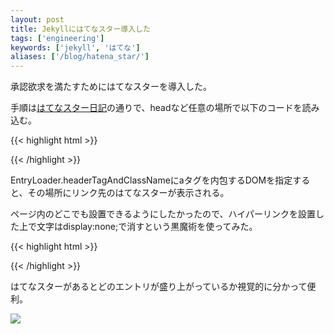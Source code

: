 ```yaml
---
layout: post
title: Jekyllにはてなスター導入した
tags: ['engineering']
keywords: ['jekyll', 'はてな']
aliases: ['/blog/hatena_star/']
---
```


承認欲求を満たすためにはてなスターを導入した。

<div class="hatena-star"><a href="{{ site.fullurl }}{{ page.url}}" style="display:none;">hatena</a></div>

手順は[はてなスター日記](http://d.hatena.ne.jp/hatenastar/20070707)の通りで、headなど任意の場所で以下のコードを読み込む。

{{< highlight html >}}
<script type="text/javascript" src="http://s.hatena.ne.jp/js/HatenaStar.js"></script>
<script type="text/javascript">
    Hatena.Star.Token = 'YOUR_TOKEN';
    Hatena.Star.EntryLoader.headerTagAndClassName = ['div','hatena-star'];
</script>
{{< /highlight >}}

EntryLoader.headerTagAndClassNameにaタグを内包するDOMを指定すると、その場所にリンク先のはてなスターが表示される。

ページ内のどこでも設置できるようにしたかったので、ハイパーリンクを設置した上で文字はdisplay:none;で消すという黒魔術を使ってみた。

{{< highlight html >}}
<div class="hatena-star">
    <a href="PAGE_URL" style="display:none;">hatena</a>
</div>
{{< /highlight >}}

はてなスターがあるとどのエントリが盛り上がっているか視覚的に分かって便利。

<img src="/img/blog_ss_hatena_star.png" class="image-on-frame" />
